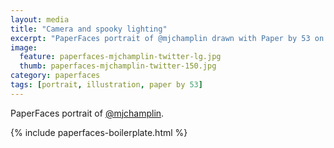 ```yaml
---
layout: media
title: "Camera and spooky lighting"
excerpt: "PaperFaces portrait of @mjchamplin drawn with Paper by 53 on an iPad."
image: 
  feature: paperfaces-mjchamplin-twitter-lg.jpg
  thumb: paperfaces-mjchamplin-twitter-150.jpg
category: paperfaces
tags: [portrait, illustration, paper by 53]
---
```


PaperFaces portrait of [@mjchamplin](http://twitter.com/mjchamplin).

{% include paperfaces-boilerplate.html %}